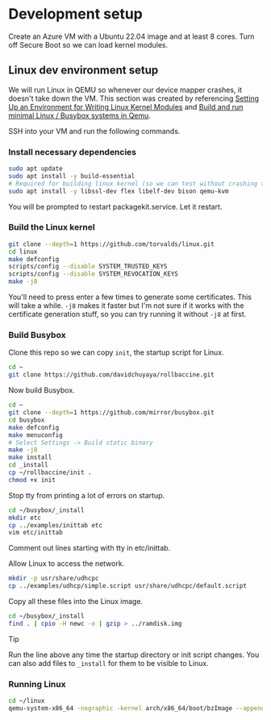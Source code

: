 # Development setup
Create an Azure VM with a Ubuntu 22.04 image and at least 8 cores.
Turn off Secure Boot so we can load kernel modules.


## Linux dev environment setup
We will run Linux in QEMU so whenever our device mapper crashes, it doesn't take down the VM.
This section was created by referencing [Setting Up an Environment for Writing Linux Kernel Modules](https://www.youtube.com/watch?v=tPs1uRqOnlk) and [Build and run minimal Linux / Busybox systems in Qemu](https://gist.github.com/chrisdone/02e165a0004be33734ac2334f215380e).

SSH into your VM and run the following commands.

### Install necessary dependencies
```bash
sudo apt update
sudo apt install -y build-essential
# Required for building linux kernel (so we can test without crashing the kernel)
sudo apt install -y libssl-dev flex libelf-dev bison qemu-kvm
```
You will be prompted to restart packagekit.service. Let it restart.

### Build the Linux kernel
```bash
git clone --depth=1 https://github.com/torvalds/linux.git
cd linux
make defconfig
scripts/config --disable SYSTEM_TRUSTED_KEYS
scripts/config --disable SYSTEM_REVOCATION_KEYS
make -j8
```
You'll need to press enter a few times to generate some certificates. This will take a while. `-j8` makes it faster but I'm not sure if it works with the certificate generation stuff, so you can try running it without `-j8` at first.

### Build Busybox
Clone this repo so we can copy `init`, the startup script for Linux.
```bash
cd ~
git clone https://github.com/davidchuyaya/rollbaccine.git
```

Now build Busybox.
```bash
cd ~
git clone --depth=1 https://github.com/mirror/busybox.git
cd busybox
make defconfig
make menuconfig
# Select Settings -> Build static binary
make -j8
make install
cd _install
cp ~/rollbaccine/init .
chmod +x init
```

Stop tty from printing a lot of errors on startup.
```bash
cd ~/busybox/_install
mkdir etc
cp ../examples/inittab etc
vim etc/inittab 
```
Comment out lines starting with tty in etc/inittab.

Allow Linux to access the network.
```bash
mkdir -p usr/share/udhcpc
cp ../examples/udhcp/simple.script usr/share/udhcpc/default.script
```

Copy all these files into the Linux image.
```bash
cd ~/busybox/_install
find . | cpio -H newc -o | gzip > ../ramdisk.img
```

> [!TIP]
> Run the line above any time the startup directory or init script changes. You can also add files to `_install` for them to be visible to Linux.


### Running Linux
```bash
cd ~/linux
qemu-system-x86_64 -nographic -kernel arch/x86_64/boot/bzImage --append "console=tty0 console=ttyS0" -initrd ../busybox/ramdisk.img -nic user,model=rtl8139,hostfwd=tcp::5556-:8080
```